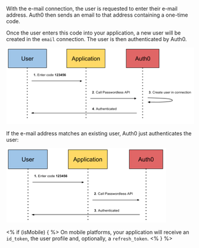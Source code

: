 With the e-mail connection, the user is requested to enter their e-mail address. Auth0 then sends an email to that address containing a one-time code.

Once the user enters this code into your application, a new user will be created in the `email` connection. The user is then authenticated by Auth0.

![](/media/articles/connections/passwordless/passwordless-create-user-flow.png)

If the e-mail address matches an existing user, Auth0 just authenticates the user:

![](/media/articles/connections/passwordless/passwordless-authenticated-flow.png)

<% if (isMobile) { %> 
On mobile platforms, your application will receive an `id_token`, the user profile and, optionally, a `refresh_token`.
<% } %>